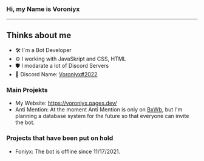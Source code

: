 ### Hi, my Name is Voroniyx

<!--
**Voroniyx/Voroniyx** is a ✨ _special_ ✨ repository because its `README.md` (this file) appears on your GitHub profile.

Here are some ideas to get you started:

- 🔭 I’m currently working on ...
- 🌱 I’m currently learning ...
- 👯 I’m looking to collaborate on ...
- 🤔 I’m looking for help with ...
- 💬 Ask me about ...
- 📫 How to reach me: ...
- 😄 Pronouns: ...
- ⚡ Fun fact: ...
-->

---
## Thinks about me

- 🛠️ I´m  a Bot Developer
- ⚙️ I working with JavaSkript and CSS, HTML
- 🛡️ I modarate a lot of Discord Servers 
- 💬 Discord Name: [Voroniyx#2022](https://discord.com/channels/)


### Main Projekts

- My Website: https://voroniyx.pages.dev/
- Anti Mention: At the moment Anti Mention is only on [BxWb](https://discord.gg/bxwb), but I'm planning a database system for the future so that everyone can invite the bot.
### Projects that have been put on hold
- Foniyx: The bot is offline since 11/17/2021.
